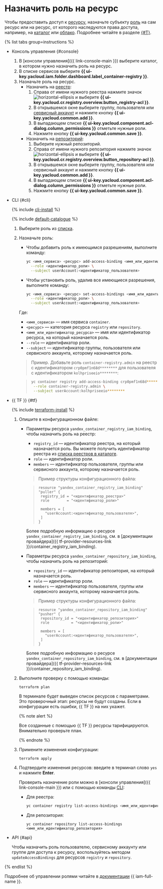 # Назначить роль на ресурс

Чтобы предоставить доступ к [ресурсу](../../../iam/concepts/access-control/resources-with-access-control.md), назначьте субъекту [роль](../../../iam/concepts/access-control/roles.md) на сам ресурс или на ресурс, от которого наследуются права доступа, например, на [каталог](../../../resource-manager/concepts/resources-hierarchy.md#folder) или [облако](../../../resource-manager/concepts/resources-hierarchy.md#cloud). Подробнее читайте в разделе [{#T}](../../../iam/concepts/access-control/index.md).

{% list tabs group=instructions %}

- Консоль управления {#console}

  1. В [консоли управления]({{ link-console-main }}) выберите каталог, в котором нужно назначить роль на ресурс.
  1. В списке сервисов выберите **{{ ui-key.yacloud.iam.folder.dashboard.label_container-registry }}**.
  1. Назначьте роль на ресурс.
     * Назначить на [реестр](../../concepts/registry.md):
       1. Справа от имени нужного реестра нажмите значок ![horizontal-ellipsis](../../../_assets/console-icons/ellipsis.svg) и выберите **{{ ui-key.yacloud.cr.registry.overview.button_registry-acl }}**.
       1. В открывшемся окне выберите группу, пользователя или [сервисный аккаунт](../../../iam/concepts/users/service-accounts.md) и нажмите кнопку **{{ ui-key.yacloud.common.add }}**.
       1. В выпадающем списке **{{ ui-key.yacloud.component.acl-dialog.column_permissions }}** отметьте нужные роли.
       1. Нажмите кнопку **{{ ui-key.yacloud.common.save }}**.
     * Назначить на [репозиторий](../../concepts/repository.md):
       1. Выберите нужный репозиторий.
       1. Справа от имени нужного репозитория нажмите значок ![horizontal-ellipsis](../../../_assets/console-icons/ellipsis.svg) и выберите **{{ ui-key.yacloud.cr.registry.overview.button_repository-acl }}**.
       1. В открывшемся окне выберите группу, пользователя или сервисный аккаунт и нажмите кнопку **{{ ui-key.yacloud.common.add }}**.
       1. В выпадающем списке **{{ ui-key.yacloud.component.acl-dialog.column_permissions }}** отметьте нужные роли.
       1. Нажмите кнопку **{{ ui-key.yacloud.common.save }}**.

- CLI {#cli}

  {% include [cli-install](../../../_includes/cli-install.md) %}

  {% include [default-catalogue](../../../_includes/default-catalogue.md) %}

  1. Выберите роль из [списка](../../security/index.md#service-roles).
  1. Назначьте роль:
     * Чтобы добавить роль к имеющимся разрешениям, выполните команду:

       
       ```bash
       yc <имя_сервиса> <ресурс> add-access-binding <имя_или_идентификатор_ресурса> \
         --role <идентификатор_роли> \
         --subject userAccount:<идентификатор_пользователя>
       ```



     * Чтобы установить роль, удалив все имеющиеся разрешения, выполните команду:

       
       ```bash
       yc <имя_сервиса> <ресурс> set-access-bindings <имя_или_идентификатор_ресурса> \
         --role <идентификатор_роли> \
         --subject userAccount:<идентификатор_пользователя>
       ```



     Где:
     * `<имя_сервиса>` — имя сервиса `container`.
     * `<ресурс>` — категория ресурса `registry` или `repository`.
     * `<имя_или_идентификатор_ресурса>` — имя или идентификатор ресурса, на который назначается роль.
     * `--role` — идентификатор роли.
     * `--subject` — идентификатор группы, пользователя или сервисного аккаунта, которому назначается роль.

     >Пример. Добавьте роль `container-registry.admin` на реестр с идентификатором `crp0pmf1n68d********` для пользователя с идентификатором `kolhpriseeio********`:
     >

     
     >```bash
     >yc container registry add-access-binding crp0pmf1n68d******** \
     >  --role container-registry.admin \
     >  --subject userAccount:kolhpriseeio********
     >```



- {{ TF }} {#tf}

  {% include [terraform-install](../../../_includes/terraform-install.md) %}
  1. Опишите в конфигурационном файле:
     * Параметры ресурса `yandex_container_registry_iam_binding`, чтобы назначить роль на реестр:
       * `registry_id` — идентификатор реестра, на который назначается роль. Вы можете получить идентификатор реестра из [списка реестров в каталоге](../registry/registry-list.md#registry-list).
       * `role` — идентификатор роли.
       * `members` — идентификатор пользователя, группы или сервисного аккаунта, которому назначается роль.

       >Пример структуры конфигурационного файла:
       >

       
       >```
       >resource "yandex_container_registry_iam_binding" "puller" {
       >  registry_id = "<идентификатор_реестра>"
       >  role        = "<идентификатор_роли>"
       >
       >  members = [
       >    "userAccount:<идентификатор_пользователя>",
       >  ]
       >}
       >```



       Более подробную информацию о ресурсе `yandex_container_registry_iam_binding`, см. в [документации провайдера]({{ tf-provider-resources-link }}/container_registry_iam_binding).
     * Параметры ресурса `yandex_container_repository_iam_binding`, чтобы назначить роль на репозиторий:
       * `repository_id` — идентификатор репозитория, на который назначается роль.
       * `role` — идентификатор роли.
       * `members` — идентификатор пользователя, группы или сервисного аккаунта, которому назначается роль.

       >Пример структуры конфигурационного файла:
       >

       
       >```
       >resource "yandex_container_repository_iam_binding" "pusher" {
       >  repository_id = "<идентификатор_репозитория>"
       >  role          = "<идентификатор_роли>"
       >
       >  members = [
       >    "userAccount:<идентификатор_пользователя>",
       >  ]
       >}
       >```



       Более подробную информацию о ресурсе `yandex_container_repository_iam_binding`, см. в [документации провайдера]({{ tf-provider-resources-link }}/container_repository_iam_binding).
  1. Выполните проверку с помощью команды:

     ```
     terraform plan
     ```

     В терминале будет выведен список ресурсов с параметрами. Это проверочный этап: ресурсы не будут созданы. Если в конфигурации есть ошибки, {{ TF }} на них укажет.

     {% note alert %}

     Все созданные с помощью {{ TF }} ресурсы тарифицируются. Внимательно проверьте план.

     {% endnote %}

  1. Примените изменения конфигурации:

     ```
     terraform apply
     ```

  1. Подтвердите изменения ресурсов: введите в терминал слово `yes` и нажмите **Enter**.

     Проверить назначение роли можно в [консоли управления]({{ link-console-main }}) или с помощью команды [CLI](../../../cli/quickstart.md):
     * Для реестра:

       ```bash
       yc container registry list-access-bindings <имя_или_идентификатор_реестра>
       ```

     * Для репозитория:

       ```
       yc container repository list-access-bindings <имя_или_идентификатор_репозитория>
       ```

- API {#api}

  Чтобы назначить роль пользователю, сервисному аккаунту или группе для доступа к ресурсу, воспользуйтесь методом `updateAccessBindings` для ресурсов `registry` и `repository`.

{% endlist %}

Подробнее об управлении ролями читайте в [документации](../../../iam/concepts/index.md) {{ iam-full-name }}.